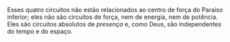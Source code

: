 ﻿Esses quatro circuitos não estão relacionados ao centro de força do Paraíso inferior; eles não são circuitos de força, nem de energia, nem de potência. Eles são circuitos absolutos de *presença* e, como Deus, são independentes do tempo e do espaço.